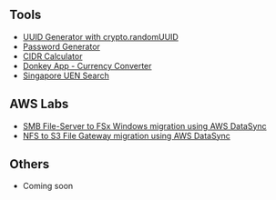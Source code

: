 <!--- (# sudarpo.net) -->

## Tools
- [UUID Generator with crypto.randomUUID](/uuid)
- [Password Generator](/password)
- [CIDR Calculator](/cidr)
- [Donkey App - Currency Converter](/donkey-app)
- [Singapore UEN Search](/uen-search)

## AWS Labs
- [SMB File-Server to FSx Windows migration using AWS DataSync](https://github.com/sudarpo/aws-workshop-datasync/tree/main/datasync-smb-to-fsx-workshop)
- [NFS to S3 File Gateway migration using AWS DataSync](https://github.com/sudarpo/aws-workshop-datasync/blob/main/datasync-nfs-to-s3-workshop)

## Others
- Coming soon
